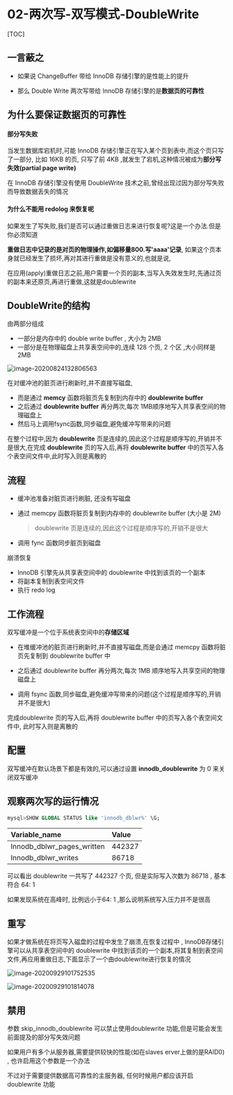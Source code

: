# 02-两次写-双写模式-DoubleWrite

[TOC]

## 一言蔽之

- 如果说 ChangeBuffer 带给 InnoDB 存储引擎的是性能上的提升

- 那么 Double Write 两次写带给 InnoDB 存储引擎的是**数据页的可靠性**

## 为什么要保证数据页的可靠性

#### 部分写失败

当发生数据库宕机时,可能 InnoDB 存储引擎正在写入某个页到表中,而这个页只写了一部分, 比如 16KB 的页, 只写了前 4KB ,就发生了宕机,这种情况被成为**部分写失效(partial page write)** 

在 InnoDB 存储引擎没有使用 DoubleWrite 技术之前,曾经出现过因为部分写失败而导致数据丢失的情况

#### 为什么不能用 redolog 来恢复呢

如果发生了写失败,我们是否可以通过重做日志来进行恢复呢?这是一个办法.但是你必须知道

**重做日志中记录的是对页的物理操作,如偏移量800.写'aaaa'记录**, 如果这个页本身就已经发生了损坏,再对其进行重做是没有意义的,也就是说,

在应用(apply)重做日志之前,用户需要一个页的副本,当写入失效发生时,先通过页的副本来还原页,再进行重做,这就是doublewrite

## DoubleWrite的结构

由两部分组成

- 一部分是内存中的 double write buffer , 大小为 2MB
- 一部分是在物理磁盘上共享表空间中的,连续 128 个页, 2 个区 ,大小同样是 2MB

![image-20200824132806563](../../../../assets/image-20200824132806563.png)

在对缓冲池的脏页进行刷新时,并不直接写磁盘,

- 而是通过 **memcy** 函数将脏页先复制到内存中的 **doublewrite buffer** 
- 之后通过 **doublewrite buffer** 再分两次,每次 1MB顺序地写入共享表空间的物理磁盘上
- 然后马上调用fsync函数,同步磁盘,避免缓冲写带来的问题

在整个过程中,因为 **doublewrite** 页是连续的,因此这个过程是顺序写的,开销并不是很大,在完成 **doublewrite** 页的写入后,再将 **doublewrite buffer** 中的页写入各个表空间文件中,此时写入则是离散的

## 流程

- 缓冲池准备对脏页进行刷脏, 还没有写磁盘

- 通过 memcpy 函数将脏页复制到内存中的 doublewrite buffer (大小是 2M) 

  > doublewrite 页是连续的,因此这个过程是顺序写的,开销不是很大

- 调用 fync 函数同步脏页到磁盘

崩溃恢复

- InnoDB 引擎先从共享表空间中的 doublewrite 中找到该页的一个副本
- 将副本复制到表空间文件
- 执行 redo log

## 工作流程

双写缓冲是一个位于系统表空间中的**存储区域**

- 在堆缓冲池的脏页进行刷新时,并不直接写磁盘,而是会通过 memcpy 函数将脏页先复制到 doublewrite buffer 中

- 之后通过 doublewrite buffer 再分两次,每次 1MB 顺序地写入共享空间的物理磁盘上
- 调用 fsync 函数,同步磁盘,避免缓冲写带来的问题(这个过程是顺序写的,开销并不是很大)

完成doublewrite 页的写入后,再将 doublewrite buffer 中的页写入各个表空间文件中, 此时写入则是离散的

## 配置

双写缓冲在默认场景下都是有效的,可以通过设置 **innodb_doublewrite** 为 0 来关闭双写缓冲

## 观察两次写的运行情况

```sql
mysql>SHOW GLOBAL STATUS like 'innodb_dblwr%' \G;
```

| Variable\_name                | Value  |
| :---------------------------- | :----- |
| Innodb\_dblwr\_pages\_written | 442327 |
| Innodb\_dblwr\_writes         | 86718  |

可以看出 doublewrite 一共写了 442327 个页, 但是实际写入次数为 86718 , 基本符合 64: 1

如果发现系统在高峰时, 比例远小于64: 1 ,那么说明系统写入压力并不是很高

## 重写

如果才做系统在将页写入磁盘的过程中发生了崩溃,在恢复过程中 , InnoDB存储引擎可以从共享表空间中的 doublewrite 中找到该页的一个副本,将其复制到表空间文件,再应用重做日志,下面显示了一个由doublewrite进行恢复的情况

![image-20200929101752535](../../../../assets/image-20200929101752535.png)

![image-20200929101814078](../../../../assets/image-20200929101814078.png)

## 禁用

参数 skip_innodb_doublewrite 可以禁止使用doublewrite 功能,但是可能会发生前面提及的部分写失效问题

如果用户有多个从服务器,需要提供较快的性能(如在slaves erver上做的是RAID0) , 也许启用这个参数是一个办法

不过对于需要提供数据高可靠性的主服务器, 任何时候用户都应该开启doublewrite 功能

